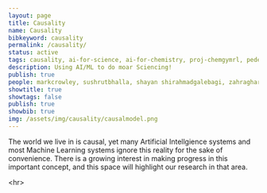 ```yaml
---
layout: page
title: Causality
name: Causality
bibkeyword: causality
permalink: /causality/
status: active
tags: causality, ai-for-science, ai-for-chemistry, proj-chemgymrl, pedestrian-detection, autonomous-driving,  markcrowley, sushrutbhalla, shayanshirahmadgalebagi, zahragharaee, oliverschulte
description: Using AI/ML to do moar Sciencing!
publish: true
people: markcrowley, sushrutbhalla, shayan shirahmadgalebagi, zahragharaee, oliverschulte
showtitle: true
showtags: false
publish: true
showbib: true
img: /assets/img/causality/causalmodel.png
---
```


The world we live in is causal, yet many Artificial Intellgience systems and most Machine Learning systems ignore this reality for the sake of convenience. There is a growing interest in making progress in this important concept, and this space will highlight our research in that area.

<hr\>
